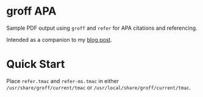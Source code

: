# groff APA

Sample PDF output using `groff` and `refer` for APA citations and referencing.

Intended as a companion to my [blog post](https://de-soot.github.io).

# Quick Start

Place `refer.tmac` and `refer-ms.tmac` in either `/usr/share/groff/current/tmac` or `/usr/local/share/groff/current/tmac`.
